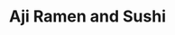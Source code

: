 ---
layout: place
title: Aji Ramen and Sushi
permalink: /virginia/lynchburg/aji-ramen-and-sushi.html
stateAbbr: VA
stateName: Virginia
cityName: Lynchburg
seo:
  type: restaurant
  links: http://www.ajiramenandsushi.com/
place_id: ChIJzd8EX0TZsokRLY1NgLBycuE
photos:
  - name: >-
      places/ChIJzd8EX0TZsokRLY1NgLBycuE/photos/AeeoHcISCp8NEmJvkqVHtXSIuCDzp3BylcRh6sUsKkbEcUZ_AaoWSa-lhrRndRvuPpJ-75sIcPnCFaTTa7OXX5r8b5Dcs8ttiOPYh8C8C9FNnd6PeK2Lo0fFgomiPWVYl7V451aVReMu6AG_6kqIzTaYDbJK4TVu9ZtpQ5dYIF5_TL5caBiKRqx7dNQo6vIm4-SsSk_hjTnz3VoUYCyCnNRv8rr-ebCwR8fyMoHBIpVdvpfbdFCuJOzcGZZtjNcUBFYISMQYiMBP0nq5YxikMFaq3uHqmeflDjBp9o4TqFvicgJnCIKiCVTM4eyJR3Z80CGUUl_OFnm0lGZzpXyDSMzKNjKmkdWnytFHXrQhG-1SIWYpHJ8aG_xXOVs_ZD-jIu06yGuwW-ntPmf5mKYvfCTHejBNfhiEk7924gmwoedY4WM
    widthPx: 3456
    heightPx: 3456
    authorAttributions:
      - displayName: Micah Gaudio
        uri: https://maps.google.com/maps/contrib/118153139097498102855
        photoUri: >-
          https://lh3.googleusercontent.com/a-/ALV-UjX-_xPWpBJiYEADlJwc5ugxJVhEwInFjOKpzEAt3OPvymBCACb8Bw=s100-p-k-no-mo
    flagContentUri: >-
      https://www.google.com/local/imagery/report/?cb_client=maps_api_places.places_api&image_key=!1e10!2sCIHM0ogKEICAgICqpvagQQ&hl=en-US
    googleMapsUri: >-
      https://www.google.com/maps/place//data=!3m4!1e2!3m2!1sCIHM0ogKEICAgICqpvagQQ!2e10!4m2!3m1!1s0x89b2d9445f04dfcd:0xe17272b0804d8d2d
  - name: >-
      places/ChIJzd8EX0TZsokRLY1NgLBycuE/photos/AeeoHcJz7U7AkSRA37grksxWwf2u-V_3Ud8Byhvop54UoL564GZovGC4cxh_cDeQG7LtGxI6V1r0NkWBiCR1lTWIRkw1Ng2B_SAg6xLf9TpErrzp68lXuj81jyx30O8jYenJaMjrj34Rw44l3aqm_TCqrILmU-MW8GMaw8Clgt0D28SuaqxEp2DCDlvbHlsuVwEitV6pprwF0640pFVMvYuhNj23_PbnU6kX3AMYaXbTxxOB0SbGPK5lzIrQw-PlIdcb9LlgihymVKpjf0Mh5F1WnVjguzUH4ZwO8jssm8Mgqw0iMUKkXahJCUoe2ImN24MtRAMdbVuH1IzzqfX5kYhpPDW5ez0rYedFqwaeII1_4Prfw9pKZ_ndDVphe8EA9o_3wiAdoNf9Z-lQTCVrldLS5tWVN-JU4tSWKobbWessSv7LmeAN
    widthPx: 3000
    heightPx: 4000
    authorAttributions:
      - displayName: Bill Gray
        uri: https://maps.google.com/maps/contrib/105618599110581044456
        photoUri: >-
          https://lh3.googleusercontent.com/a-/ALV-UjXzzSaxO4GqJ2aa3eIrXZQnfhRd9E5eKhiDhDNH1N0OEGGDfFg=s100-p-k-no-mo
    flagContentUri: >-
      https://www.google.com/local/imagery/report/?cb_client=maps_api_places.places_api&image_key=!1e10!2sCIHM0ogKEICAgICNrPb0ngE&hl=en-US
    googleMapsUri: >-
      https://www.google.com/maps/place//data=!3m4!1e2!3m2!1sCIHM0ogKEICAgICNrPb0ngE!2e10!4m2!3m1!1s0x89b2d9445f04dfcd:0xe17272b0804d8d2d
  - name: >-
      places/ChIJzd8EX0TZsokRLY1NgLBycuE/photos/AeeoHcJCdqxc6TD4v1hUlyNIBCed6IjNc5-ZacQK2WSLQj85Jt5EGhIl3eiLyuh2PEmO66jeiK9ovZ9Ma2IRgoL2GeTgsk4rydPkp8sECDILPO7MmqoJ461W0N7LYCet8POqlV-koZz1CpHgVHCtroQ9iC2g3LWGpeJmxpNxNs_iKFhlZpGrp0FSvVbfjol4MhT9oYWZeLPJnD9Wjt92FwpRBstGxGGJcPWZJMPlpcC7ww9FaNVRHovw1Ykjal0sJWy4eSfICauZ3XD_8S78gAqk3iIkIb5RjkPHhngTh5NdUTG4rnLjLuCXvngqslssOon6OZy7DEMfKNiL60sfqZjzZEqctbWONMUDmy6oaU1U_T_kA0ASS7ZtUIbzWjJ4Ch1uvPt9jCyL6n5RNCeGga8r0TlrWvcoS1ogKsKco0Qf9xs
    widthPx: 4032
    heightPx: 3024
    authorAttributions:
      - displayName: Kenny P
        uri: https://maps.google.com/maps/contrib/102357992169092347093
        photoUri: >-
          https://lh3.googleusercontent.com/a/ACg8ocJ5UqHTAKF3Y-MsZSk5aPs3bVQuoi5kDqQrsCoEOemSfjoI7A=s100-p-k-no-mo
    flagContentUri: >-
      https://www.google.com/local/imagery/report/?cb_client=maps_api_places.places_api&image_key=!1e10!2sCIHM0ogKEICAgMCI2Kz9Bw&hl=en-US
    googleMapsUri: >-
      https://www.google.com/maps/place//data=!3m4!1e2!3m2!1sCIHM0ogKEICAgMCI2Kz9Bw!2e10!4m2!3m1!1s0x89b2d9445f04dfcd:0xe17272b0804d8d2d
  - name: >-
      places/ChIJzd8EX0TZsokRLY1NgLBycuE/photos/AeeoHcJ7zs3_lqDQrzIV4WRNBI2xfLVWA4teu60HBR2Px_uvlYpjLYbWrVDknmwr3jAUyark0oeWsUtaVlBCMManjiNKSrW248HGg-buQe52kgtXH3RdlESqelshClv08CC8ofQXuNX6t_tuNEVW5ZKBO8WS7pFmLbRBQ6DZtT2PiLcH6IdWlfC2ATt09YE2UmwDyNiFW8Tc-OeVsTY661AjXedgXI6E9Ya3U2rYZKvdIVc0xS9EQ4v9jPEklNNMx2pqYQcJI5jyWF7X5u2Zw2SizIruAQopfP3HJLmGkCC0Yac_WEqp-BGkZzlYh6yD7gQFCjR4oqRiZZKGWHUaFFPi5unJIcGOCDfNnDjZp-ZlUBKI5waJU4OnYIRWjHplJpCP3DXuIDyd0uw7Y2z_dSf_oEMdLJ6x-L5NtDGa2t7h1S9eKA
    widthPx: 4800
    heightPx: 3599
    authorAttributions:
      - displayName: Laurie G.
        uri: https://maps.google.com/maps/contrib/108096287171585637369
        photoUri: >-
          https://lh3.googleusercontent.com/a-/ALV-UjUnBYRX9DP8rOSoThLvo_YmaTeSMwIsnHmhOeuLx4yu0aYHOjbOEQ=s100-p-k-no-mo
    flagContentUri: >-
      https://www.google.com/local/imagery/report/?cb_client=maps_api_places.places_api&image_key=!1e10!2sCIHM0ogKEICAgICnk5-SCA&hl=en-US
    googleMapsUri: >-
      https://www.google.com/maps/place//data=!3m4!1e2!3m2!1sCIHM0ogKEICAgICnk5-SCA!2e10!4m2!3m1!1s0x89b2d9445f04dfcd:0xe17272b0804d8d2d
  - name: >-
      places/ChIJzd8EX0TZsokRLY1NgLBycuE/photos/AeeoHcLa_50hhZoX99QpCrhn6TVeHsiNhhWznm11LK8iLx4eEuFVSULZ9QxjLKztDjV1F4tIuTQJIGAwqd8L-uZloUv6cDdXxDfFgzHwYrWQbkmq7rVVoKaNsHNn4xTXfgd_hpKME41lCSi0qRblj6-je-8jJsUYS_bla17DmjwhsoNgBZ7z5Td3BQnbOSHGlaldIGwPTouHubIOD-V71lNnoGKuoluVH2O3LSBRsWudJ0kYS0UNxvDO36Mk8jFNOs_K77pnxfgy6hWARqB14_sNgVnqnloJFQQ1N-XNndFPI-xM2AHmlkC4iKgdnAKFUl9sCgRH-ewA2Rv-bj0qoNRqDFdVIUgH8NR1OqUhSTd9mkxp-y8FiushZOi1TdqxYQehdjkg-hLNzI-kD85gQhP-uj8luxOIAJekGRU-Ikiae95KUg
    widthPx: 3000
    heightPx: 4000
    authorAttributions:
      - displayName: BCTootsie B
        uri: https://maps.google.com/maps/contrib/101372222755181068502
        photoUri: >-
          https://lh3.googleusercontent.com/a-/ALV-UjUDO9ZvaGxbqYhSg40dbpfQ2UkIKWyLZSmkS0QqwwpRpggHfDax9w=s100-p-k-no-mo
    flagContentUri: >-
      https://www.google.com/local/imagery/report/?cb_client=maps_api_places.places_api&image_key=!1e10!2sCIHM0ogKEICAgIChjZnyIA&hl=en-US
    googleMapsUri: >-
      https://www.google.com/maps/place//data=!3m4!1e2!3m2!1sCIHM0ogKEICAgIChjZnyIA!2e10!4m2!3m1!1s0x89b2d9445f04dfcd:0xe17272b0804d8d2d
  - name: >-
      places/ChIJzd8EX0TZsokRLY1NgLBycuE/photos/AeeoHcIl46HgJ1buoKGiQGkan3NkppwNLER0Ih3-11jRa_YVphtncIEE7fEMCIQA0KuE_GEqjckAbAiB19_NQLPdAiZ7MX59ynY4tOB-yqe2cLCCKuSnjby-n-LQ_YzuItKT4GxWCdOWoVYSwoHy8P5Ezv8Ps7o8KA5XigDkKSE-HipiubDEPwE809dZK_ih6hN6IO49T6Z9CFZP93WXZzELIDcA98a9MA_yTn_Ovvy-NNd34n2AVCY_QTUAuh5lXqufRXZ-jdkPAsE-ZqZ5sF8PDkJoe9pV9jzGq4zqv91XpzMoTK-CuOlz_JdzwYoVgxK13sXgsoiVWdop9a1LTunkjnZo8sRGYJmbq_9VMroQJNXvDXDZrfMJSFa-60R0I3ndiFxoa561_YtfouSHVYSM_ebvWv3Tmspe5hqvAmLUVqfxaVV8
    widthPx: 3072
    heightPx: 3448
    authorAttributions:
      - displayName: wally kemppainen
        uri: https://maps.google.com/maps/contrib/113379743588919361122
        photoUri: >-
          https://lh3.googleusercontent.com/a-/ALV-UjUZW18M3ZaBngog05baUsKIUJ-3uMrQ30rINj3cFesSCnsO3uWHcA=s100-p-k-no-mo
    flagContentUri: >-
      https://www.google.com/local/imagery/report/?cb_client=maps_api_places.places_api&image_key=!1e10!2sCIHM0ogKEICAgIDDj9fgrgE&hl=en-US
    googleMapsUri: >-
      https://www.google.com/maps/place//data=!3m4!1e2!3m2!1sCIHM0ogKEICAgIDDj9fgrgE!2e10!4m2!3m1!1s0x89b2d9445f04dfcd:0xe17272b0804d8d2d
  - name: >-
      places/ChIJzd8EX0TZsokRLY1NgLBycuE/photos/AeeoHcKgg02RRdTZ8EoKdJCEadR1OIBmGc5mdNjxSH-DInVDbFrtDbL3B8EeLS8rI02s9xpXth9hRFdM1gnPoHsuVU7YfV_sllZ4NE376rOiDNyPHVxhwhgeoKmM0Q4EtHbEitNBDk8bthkwpfJFNVaPR_Xdf6Huwyl6-OL86KPd0xRPU7awPjsjIeDamq7urs6_6N797-pSw-8lgGQJTL1rR7fblWEF6HU7YBpSU6lfgjmkQUj4-t1ab-Be-OGTUS1J_MUcbe1f3oWMIBFk51hopVFseMxToI7yDAlxSfu3XsOFVzLYyeQATwCWBEQzsSgzJf428XJBiYMezcmqZ0fcZxxTzYZ0sQJio9x1kNKwczk96FiGYpxCNDOmURjHMxmb40a8wW4bWvsvKuC4xkEv2U7-vQTiZn3KgrGLCN7_FM-75g
    widthPx: 4000
    heightPx: 3000
    authorAttributions:
      - displayName: Tim Emhoff
        uri: https://maps.google.com/maps/contrib/111105146921913917414
        photoUri: >-
          https://lh3.googleusercontent.com/a/ACg8ocI-fg_Li1Gv4YQbVIZvkGufCbV5HZ86SOrWS2SXGuiKOghXLg=s100-p-k-no-mo
    flagContentUri: >-
      https://www.google.com/local/imagery/report/?cb_client=maps_api_places.places_api&image_key=!1e10!2sCIHM0ogKEICAgIC91LqVOw&hl=en-US
    googleMapsUri: >-
      https://www.google.com/maps/place//data=!3m4!1e2!3m2!1sCIHM0ogKEICAgIC91LqVOw!2e10!4m2!3m1!1s0x89b2d9445f04dfcd:0xe17272b0804d8d2d
  - name: >-
      places/ChIJzd8EX0TZsokRLY1NgLBycuE/photos/AeeoHcIX6UJUsFsB2i0Vmoi-XxPnG7UO6jYjN6w3BmiPhLnPcGX4r7v_KD5CCOHYAuqQA3GUcnXVGfA69iblN9q1wIFKkHrkDnzxSC4AZKaaJrWRJgbOT8K2PRX6QI1u-kSIh5phOmf259Kr1lWnB_BaQVuE4C4tRsFalFVkFTMdF-NtYqnxMHG1-eQL10rnseZKGcoetQy5lFBW8eMRYKZky2cH6MELlpR_8ooZaqC3m-l3GFM4k296aXOYZBbJoiJIsPbLox9hZnm8AtMFPSc20wBTUtxH7CgIACW51BbCZGSS8Ads8dHk2ZJPOFYsRmirL1Epz_o58yvX0yf9ciJ4zQxNhYTGX67IhDsELstCfLaJQoxEIl763TvnR5SBFSJYBAEkOHHC16PixjrlAUnIMwUG6wOH3LIneuWloTtwSmDdBHyp
    widthPx: 3072
    heightPx: 4080
    authorAttributions:
      - displayName: marj1st
        uri: https://maps.google.com/maps/contrib/105921209642872302825
        photoUri: >-
          https://lh3.googleusercontent.com/a-/ALV-UjWY-tH0C9stSkprokNSvwG9MgXJCBORHSlNcV3sZRLzlEg35CQ=s100-p-k-no-mo
    flagContentUri: >-
      https://www.google.com/local/imagery/report/?cb_client=maps_api_places.places_api&image_key=!1e10!2sCIHM0ogKEICAgIDN_9eQmgE&hl=en-US
    googleMapsUri: >-
      https://www.google.com/maps/place//data=!3m4!1e2!3m2!1sCIHM0ogKEICAgIDN_9eQmgE!2e10!4m2!3m1!1s0x89b2d9445f04dfcd:0xe17272b0804d8d2d
  - name: >-
      places/ChIJzd8EX0TZsokRLY1NgLBycuE/photos/AeeoHcI5PFnX_6GZy3k0DLgz5NX0BJEsqYU_JxiLA5WI6fb33fZcb8sy3aHkLslIny5-3Hedyr1QHyuPqx7v0Dp9TRZ_YQNO_5D9bcZ4jxoyxf-gkcUawLGlztyN8qPMcVlHAwPE8hR9L1dsusf06aEEtYSwSqpD21SAVqfREwEu_3YhgstCLwFQ9AyTVS8_qpmDw0ShVYKZXVrMECs_RMvO6s60_ZYZsbySpE-6pmJVmlO9WUZtM17ccRsIvZxzLyiXrp5rZbhULVNmbifYjBF2zootYpvN9VvKcgMbDQAWEQihKLyv-qQUi6L1mI5NOaQNuiR7mzSK8uWdMdHrPuDZifhIxDlmABLjGVeQ5KUxpFWnjkxH3tC3YL5f679Uuld2SFr6IMtRny5nagh983_SIQGerOb27MhP9yhkRddrHchU9k9s
    widthPx: 3000
    heightPx: 4000
    authorAttributions:
      - displayName: Derek Henry
        uri: https://maps.google.com/maps/contrib/105870821173334870661
        photoUri: >-
          https://lh3.googleusercontent.com/a-/ALV-UjX8b1n9htIFQH1tKURGDyexAVMVv56WDWI6L_Nw7PBpeK0QfkWh_g=s100-p-k-no-mo
    flagContentUri: >-
      https://www.google.com/local/imagery/report/?cb_client=maps_api_places.places_api&image_key=!1e10!2sCIHM0ogKEICAgIDjmYq65QE&hl=en-US
    googleMapsUri: >-
      https://www.google.com/maps/place//data=!3m4!1e2!3m2!1sCIHM0ogKEICAgIDjmYq65QE!2e10!4m2!3m1!1s0x89b2d9445f04dfcd:0xe17272b0804d8d2d
  - name: >-
      places/ChIJzd8EX0TZsokRLY1NgLBycuE/photos/AeeoHcK-cUvH7Dus1pe8FPFkrEl7I0rjZJ1rdNmbOwILydLWaBkomey78yG65R3kQyUZd3nXTd63Wh_2iv8jVPnkV97I7hGt9dFAe6aHKkaR-7sU-HFOhs_wQhYe-2tNsJWvy5BDSpL95lO2TR3kVo-CYPMBtDgErjLx7z2qywUSq1z0udx-cJiPrTaGpW6xwibsABNYw6ijp7AFXQwvJLZGQLwLmle2M2XOm89i3dFZVD_32ZqP8GQmlkwiCmCNa1LJjdJA5SnfJnGSGODeshIDZIxjEa8tCLBEWrZJtUmkJMEpB3NdS2M2pkJrN3DKijOLLHbGoYgnYL-UOvo7wW8EL259vqST8eb7TfabisvK6Kf5zi_HSfi8ZHt9-P7nziSKQmGW1zqmrge1FuQy5pFWa3rT0NH-CTbyP0rnKjMDT1o
    widthPx: 1536
    heightPx: 2048
    authorAttributions:
      - displayName: Angela Rimington
        uri: https://maps.google.com/maps/contrib/101942342152920854094
        photoUri: >-
          https://lh3.googleusercontent.com/a-/ALV-UjXFUSWd1wEgNS6OKvPpWAcZ340ZjyBCa_agc4lp24NxIwarJDL3tA=s100-p-k-no-mo
    flagContentUri: >-
      https://www.google.com/local/imagery/report/?cb_client=maps_api_places.places_api&image_key=!1e10!2sCIHM0ogKEICAgMDQ48naPQ&hl=en-US
    googleMapsUri: >-
      https://www.google.com/maps/place//data=!3m4!1e2!3m2!1sCIHM0ogKEICAgMDQ48naPQ!2e10!4m2!3m1!1s0x89b2d9445f04dfcd:0xe17272b0804d8d2d
address: 908 Main St, Lynchburg, VA 24504, USA
street: 908 Main St
city: Lynchburg
state: VA
zip: '24504'
country: USA
neighborhood: Central Business District
latitude: '37.414589'
longitude: '-79.141869'
accessibility_options:
  wheelchairAccessibleParking: true
  wheelchairAccessibleEntrance: true
  wheelchairAccessibleRestroom: true
  wheelchairAccessibleSeating: true
business_status: OPERATIONAL
name: Aji Ramen and Sushi
google_maps_links:
  directionsUri: >-
    https://www.google.com/maps/dir//''/data=!4m7!4m6!1m1!4e2!1m2!1m1!1s0x89b2d9445f04dfcd:0xe17272b0804d8d2d!3e0
  placeUri: https://maps.google.com/?cid=16245172908271177005
  writeAReviewUri: >-
    https://www.google.com/maps/place//data=!4m3!3m2!1s0x89b2d9445f04dfcd:0xe17272b0804d8d2d!12e1
  reviewsUri: >-
    https://www.google.com/maps/place//data=!4m4!3m3!1s0x89b2d9445f04dfcd:0xe17272b0804d8d2d!9m1!1b1
  photosUri: >-
    https://www.google.com/maps/place//data=!4m3!3m2!1s0x89b2d9445f04dfcd:0xe17272b0804d8d2d!10e5
primary_type: Restaurant
opening_hours:
  regular: null
  current: null
secondary_opening_hours:
  regular:
    weekdayDescriptions: null
    type: null
  current:
    weekdayDescriptions: null
    type: null
phone: (434) 845-2816
price_level: PRICE_LEVEL_MODERATE
price_range: $10 &ndash; $20
rating: '4.5'
rating_count: 0
website: http://www.ajiramenandsushi.com/
description: >-
  Discover Aji Ramen and Sushi in Lynchburg, Virginia$$$Aji Ramen and Sushi in
  Lynchburg, VA, offers a welcoming spot for enjoying fresh Asian-inspired
  dishes that highlight flavorful ramen and sushi options. This casual eatery
  features a variety of menu items including boba drinks and hibachi entrees,
  making it a great choice for those seeking Japanese cuisine in a relaxed
  setting. With accessible features like wheelchair-friendly entrances and
  parking, it's designed to accommodate all visitors comfortably. The modern
  atmosphere and moderate pricing add to the appeal, providing an inviting
  environment for a satisfying meal. Whether you're looking for top-rated sushi
  or a cozy place to unwind, this spot delivers authentic flavors that keep
  locals coming back.
generative_summary: >-
  Discover Aji Ramen and Sushi in Lynchburg, Virginia$$$Aji Ramen and Sushi in
  Lynchburg, VA, offers a welcoming spot for enjoying fresh Asian-inspired
  dishes that highlight flavorful ramen and sushi options. This casual eatery
  features a variety of menu items including boba drinks and hibachi entrees,
  making it a great choice for those seeking Japanese cuisine in a relaxed
  setting. With accessible features like wheelchair-friendly entrances and
  parking, it's designed to accommodate all visitors comfortably. The modern
  atmosphere and moderate pricing add to the appeal, providing an inviting
  environment for a satisfying meal. Whether you're looking for top-rated sushi
  or a cozy place to unwind, this spot delivers authentic flavors that keep
  locals coming back.
generative_disclosure: Summarized by AI using the Grok-3-Mini model.
reviews:
  - name: >-
      places/ChIJzd8EX0TZsokRLY1NgLBycuE/reviews/ChdDSUhNMG9nS0VJQ0FnTUNJMkt6OXV3RRAB
    relativePublishTimeDescription: 2 weeks ago
    rating: 5
    text:
      text: >-
        Great Ramen and I look forward to trying the pho.  We had a very nice
        server.  Very hip joint with great food.
      languageCode: en
    originalText:
      text: >-
        Great Ramen and I look forward to trying the pho.  We had a very nice
        server.  Very hip joint with great food.
      languageCode: en
    authorAttribution:
      displayName: Kenny P
      uri: https://www.google.com/maps/contrib/102357992169092347093/reviews
      photoUri: >-
        https://lh3.googleusercontent.com/a/ACg8ocJ5UqHTAKF3Y-MsZSk5aPs3bVQuoi5kDqQrsCoEOemSfjoI7A=s128-c0x00000000-cc-rp-mo-ba4
    publishTime: '2025-03-30T02:11:53.165017Z'
    flagContentUri: >-
      https://www.google.com/local/review/rap/report?postId=ChdDSUhNMG9nS0VJQ0FnTUNJMkt6OXV3RRAB&d=17924085&t=1
    googleMapsUri: >-
      https://www.google.com/maps/reviews/data=!4m6!14m5!1m4!2m3!1sChdDSUhNMG9nS0VJQ0FnTUNJMkt6OXV3RRAB!2m1!1s0x89b2d9445f04dfcd:0xe17272b0804d8d2d
  - name: >-
      places/ChIJzd8EX0TZsokRLY1NgLBycuE/reviews/ChdDSUhNMG9nS0VJQ0FnSUNuLTVXWHNnRRAB
    relativePublishTimeDescription: 6 months ago
    rating: 3
    text:
      text: >-
        The ramen was pretty soggy and the pork wasn’t cooked very tenderly. The
        sushi was alright, but nothing crazy.

        The atmosphere and service was good, especially since I went on a
        Saturday night, and they were packed.

        Overall, the place is okay, but I would recommend other places instead.
      languageCode: en
    originalText:
      text: >-
        The ramen was pretty soggy and the pork wasn’t cooked very tenderly. The
        sushi was alright, but nothing crazy.

        The atmosphere and service was good, especially since I went on a
        Saturday night, and they were packed.

        Overall, the place is okay, but I would recommend other places instead.
      languageCode: en
    authorAttribution:
      displayName: Rye Maclone
      uri: https://www.google.com/maps/contrib/117929034299658090921/reviews
      photoUri: >-
        https://lh3.googleusercontent.com/a-/ALV-UjW9IYrWlItOd0bTADC_GGkC_7IN4bT-d1jrS3Y0vQc8wVcwR9_J=s128-c0x00000000-cc-rp-mo-ba4
    publishTime: '2024-09-30T13:02:38.566055Z'
    flagContentUri: >-
      https://www.google.com/local/review/rap/report?postId=ChdDSUhNMG9nS0VJQ0FnSUNuLTVXWHNnRRAB&d=17924085&t=1
    googleMapsUri: >-
      https://www.google.com/maps/reviews/data=!4m6!14m5!1m4!2m3!1sChdDSUhNMG9nS0VJQ0FnSUNuLTVXWHNnRRAB!2m1!1s0x89b2d9445f04dfcd:0xe17272b0804d8d2d
  - name: >-
      places/ChIJzd8EX0TZsokRLY1NgLBycuE/reviews/ChdDSUhNMG9nS0VJQ0FnTUN3eWN1YTBBRRAB
    relativePublishTimeDescription: 3 weeks ago
    rating: 5
    text:
      text: >-
        We ate lunch here just now. The food was great! I had a rainbow roll
        which was perfect. The rice was a good consistency and did not fall
        apart when introduced to soy sauce. The fish was fresh and tasty! My
        wife had Pad Thai and really enjoyed it. The spice level was nonexistent
        in my opinion but the flavor was great! My wife and I loved Aji Ramen
        and Sushi and would definitely come back.
      languageCode: en
    originalText:
      text: >-
        We ate lunch here just now. The food was great! I had a rainbow roll
        which was perfect. The rice was a good consistency and did not fall
        apart when introduced to soy sauce. The fish was fresh and tasty! My
        wife had Pad Thai and really enjoyed it. The spice level was nonexistent
        in my opinion but the flavor was great! My wife and I loved Aji Ramen
        and Sushi and would definitely come back.
      languageCode: en
    authorAttribution:
      displayName: Ben Jordan
      uri: https://www.google.com/maps/contrib/101191128020020138716/reviews
      photoUri: >-
        https://lh3.googleusercontent.com/a-/ALV-UjXofKYjgTtDjLkmamaxMNX0Xk_KlBVbTo6ffOvglIfdfI7-d-n3=s128-c0x00000000-cc-rp-mo-ba4
    publishTime: '2025-03-19T17:28:09.154173Z'
    flagContentUri: >-
      https://www.google.com/local/review/rap/report?postId=ChdDSUhNMG9nS0VJQ0FnTUN3eWN1YTBBRRAB&d=17924085&t=1
    googleMapsUri: >-
      https://www.google.com/maps/reviews/data=!4m6!14m5!1m4!2m3!1sChdDSUhNMG9nS0VJQ0FnTUN3eWN1YTBBRRAB!2m1!1s0x89b2d9445f04dfcd:0xe17272b0804d8d2d
  - name: >-
      places/ChIJzd8EX0TZsokRLY1NgLBycuE/reviews/ChdDSUhNMG9nS0VJQ0FnTURRNDhuYW5RRRAB
    relativePublishTimeDescription: a month ago
    rating: 5
    text:
      text: >-
        This unassuming little eatery will surprise you! The food is DELICIOUS
        and made fresh to order. The bento box was soooo generous! (See
        picture.)The interior was sleek and clean and the service was wonderful.
        We will add it to our list of favorite places to eat when in Lynchburg!
      languageCode: en
    originalText:
      text: >-
        This unassuming little eatery will surprise you! The food is DELICIOUS
        and made fresh to order. The bento box was soooo generous! (See
        picture.)The interior was sleek and clean and the service was wonderful.
        We will add it to our list of favorite places to eat when in Lynchburg!
      languageCode: en
    authorAttribution:
      displayName: Angela Rimington
      uri: https://www.google.com/maps/contrib/101942342152920854094/reviews
      photoUri: >-
        https://lh3.googleusercontent.com/a-/ALV-UjXFUSWd1wEgNS6OKvPpWAcZ340ZjyBCa_agc4lp24NxIwarJDL3tA=s128-c0x00000000-cc-rp-mo-ba3
    publishTime: '2025-03-13T20:17:58.727915Z'
    flagContentUri: >-
      https://www.google.com/local/review/rap/report?postId=ChdDSUhNMG9nS0VJQ0FnTURRNDhuYW5RRRAB&d=17924085&t=1
    googleMapsUri: >-
      https://www.google.com/maps/reviews/data=!4m6!14m5!1m4!2m3!1sChdDSUhNMG9nS0VJQ0FnTURRNDhuYW5RRRAB!2m1!1s0x89b2d9445f04dfcd:0xe17272b0804d8d2d
  - name: >-
      places/ChIJzd8EX0TZsokRLY1NgLBycuE/reviews/ChZDSUhNMG9nS0VJQ0FnSURmb3NMSERREAE
    relativePublishTimeDescription: 3 months ago
    rating: 5
    text:
      text: >-
        Absolutely delicious!! The sushi was fantastic and a great price. The
        pad thai was amazing! And the bento box was a killer deal
      languageCode: en
    originalText:
      text: >-
        Absolutely delicious!! The sushi was fantastic and a great price. The
        pad thai was amazing! And the bento box was a killer deal
      languageCode: en
    authorAttribution:
      displayName: Seth Tanner
      uri: https://www.google.com/maps/contrib/106582761994232674621/reviews
      photoUri: >-
        https://lh3.googleusercontent.com/a/ACg8ocKd5W2cv1mdMUHGPbEE7J9eAWIFb_yVdL8uo_GHfhcfkmPmTA=s128-c0x00000000-cc-rp-mo-ba6
    publishTime: '2025-01-05T01:24:26.805141Z'
    flagContentUri: >-
      https://www.google.com/local/review/rap/report?postId=ChZDSUhNMG9nS0VJQ0FnSURmb3NMSERREAE&d=17924085&t=1
    googleMapsUri: >-
      https://www.google.com/maps/reviews/data=!4m6!14m5!1m4!2m3!1sChZDSUhNMG9nS0VJQ0FnSURmb3NMSERREAE!2m1!1s0x89b2d9445f04dfcd:0xe17272b0804d8d2d
review_summary: >-
  What Customers Are Saying About the Experience$$$Visitors to this sushi spot
  often rave about the delicious and fresh flavors of the ramen and sushi, with
  many highlighting the generous portions and great value for the price. While
  most feedback praises the welcoming atmosphere and friendly service that make
  dining out feel enjoyable, a few notes mention that some dishes could be
  improved for better texture and tenderness. Overall, folks appreciate the
  variety of options like boba and hibachi that cater to different tastes,
  making it a solid pick for groups or families. The positive vibes from the
  crowd suggest it's worth trying if you're exploring Japanese places nearby,
  with the general consensus leaning towards repeat visits for its tasty
  offerings. Keep in mind, it's a popular choice that can get busy, so plan
  accordingly for a smooth experience.
review_disclosure: Summarized by AI using the Grok-3-Mini model.
parking_options:
  freeParkingLot: true
  freeStreetParking: true
  valetParking: false
payment_options:
  acceptsCreditCards: true
  acceptsDebitCards: true
  acceptsCashOnly: false
  acceptsNfc: true
allow_dogs: null
curbside_pickup: null
delivery: true
dine_in: true
good_for_children: true
good_for_groups: true
good_for_sports: false
live_music: false
menu_for_children: true
outdoor_seating: null
reservable: true
restroom: true
serves_beer: true
serves_breakfast: null
serves_brunch: false
serves_cocktails: null
serves_coffee: true
serves_dinner: true
serves_dessert: true
serves_lunch: true
serves_vegetarian_food: true
serves_wine: true
takeout: true
update_category: pro
places_description: null

---